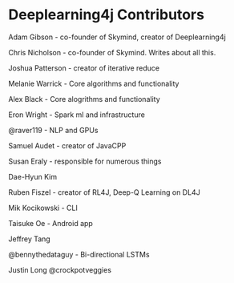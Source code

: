 # Deeplearning4j Contributors

Adam Gibson - co-founder of Skymind, creator of Deeplearning4j

Chris Nicholson - co-founder of Skymind. Writes about all this.

Joshua Patterson - creator of iterative reduce 

Melanie Warrick - Core algorithms and functionality

Alex Black - Core alogrithms and functionality

Eron Wright - Spark ml and infrastructure

@raver119 - NLP and GPUs

Samuel Audet - creator of JavaCPP

Susan Eraly - responsible for numerous things

Dae-Hyun Kim

Ruben Fiszel - creator of RL4J, Deep-Q Learning on DL4J

Mik Kocikowski - CLI

Taisuke Oe - Android app

Jeffrey Tang

@bennythedataguy - Bi-directional LSTMs

Justin Long @crockpotveggies
